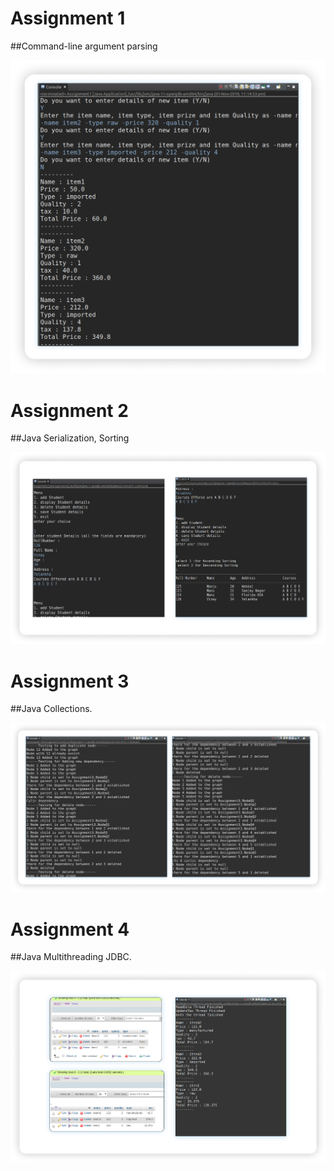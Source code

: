 # Assignment 1

##Command-line argument parsing

![](Q-1,2,3,4/src/Assignment1/output.png)


# Assignment 2

##Java Serialization, Sorting

![](Q-1,2,3,4/src/Assignment2/output.png)


# Assignment 3

##Java Collections.

![](Q-1,2,3,4/src/Assignment3/output.png)


# Assignment 4

##Java Multithreading JDBC.

![](Q-1,2,3,4/src/Assignment4/output.png)
